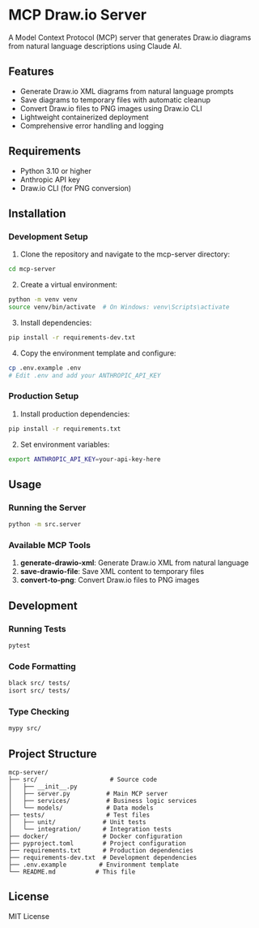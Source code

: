 # MCP Draw.io Server

A Model Context Protocol (MCP) server that generates Draw.io diagrams from natural language descriptions using Claude AI.

## Features

- Generate Draw.io XML diagrams from natural language prompts
- Save diagrams to temporary files with automatic cleanup
- Convert Draw.io files to PNG images using Draw.io CLI
- Lightweight containerized deployment
- Comprehensive error handling and logging

## Requirements

- Python 3.10 or higher
- Anthropic API key
- Draw.io CLI (for PNG conversion)

## Installation

### Development Setup

1. Clone the repository and navigate to the mcp-server directory:
```bash
cd mcp-server
```

2. Create a virtual environment:
```bash
python -m venv venv
source venv/bin/activate  # On Windows: venv\Scripts\activate
```

3. Install dependencies:
```bash
pip install -r requirements-dev.txt
```

4. Copy the environment template and configure:
```bash
cp .env.example .env
# Edit .env and add your ANTHROPIC_API_KEY
```

### Production Setup

1. Install production dependencies:
```bash
pip install -r requirements.txt
```

2. Set environment variables:
```bash
export ANTHROPIC_API_KEY=your-api-key-here
```

## Usage

### Running the Server

```bash
python -m src.server
```

### Available MCP Tools

1. **generate-drawio-xml**: Generate Draw.io XML from natural language
2. **save-drawio-file**: Save XML content to temporary files
3. **convert-to-png**: Convert Draw.io files to PNG images

## Development

### Running Tests

```bash
pytest
```

### Code Formatting

```bash
black src/ tests/
isort src/ tests/
```

### Type Checking

```bash
mypy src/
```

## Project Structure

```
mcp-server/
├── src/                    # Source code
│   ├── __init__.py
│   ├── server.py          # Main MCP server
│   ├── services/          # Business logic services
│   └── models/            # Data models
├── tests/                 # Test files
│   ├── unit/             # Unit tests
│   └── integration/      # Integration tests
├── docker/               # Docker configuration
├── pyproject.toml        # Project configuration
├── requirements.txt      # Production dependencies
├── requirements-dev.txt  # Development dependencies
├── .env.example         # Environment template
└── README.md           # This file
```

## License

MIT License